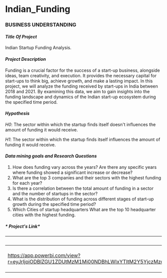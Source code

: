 # Indian_Funding
### BUSINESS UNDERSTANDING

#### *Title Of Project*
Indian Startup Funding Analysis.

#### *Project Description*
Funding is a crucial factor for the success of a start-up business, alongside ideas, team creativity, and execution. It provides the necessary capital for start-ups to think big, achieve growth, and make a lasting impact. In this project, we will analyze the funding received by start-ups in India between 2018 and 2021.  By examining this data, we aim to gain insights into the funding landscape and dynamics of the Indian start-up ecosystem during the specified time period.

#### *Hypothesis*
*H0*: The sector within which the startup finds itself doesn't influences the amount of funding it would receive.

*H1*:  The sector within which the startup finds itself influences the amount of funding it would receive.


#### *Data mining goals and Research Questions*
1. How does funding vary across the years? Are there any specific years where funding showed a significant increase or decrease?
2. What are the top 3 companies and their sectors with the highest funding for each year?
3. Is there a correlation between the total amount of funding in a sector and the number of startups in the sector?
4. What is the distribution of funding across different stages of start-up growth during the specified time period?
5. Which Cities of startup headquarters What are the top 10 headquarter cities with the highest funding.
##### * Project's Link*
| PowerBi's Link |Linkdeln's Link | Github's Link |
|----------------|-----------------|--------------- |
| https://app.powerbi.com/view?r=eyJrIjoiODBlZGU1ZDUtMzM1Mi00NDBhLWIxYTItM2Y5YjczMzc1M2E5IiwidCI6IjQ0ODdiNTJmLWYxMTgtNDgzMC1iNDlkLTNjMjk4Y2I3MTA3NSJ9        | https://www.linkedin.com/posts/safi-kabanda-2a043a168_aims-activity-7089370647381852160-71tD?utm_source=share&utm_medium=member_desktop                | https://github.com/Ysafi1/Indian_Funding.git               |

